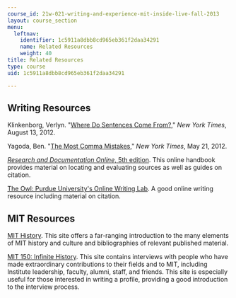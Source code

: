 ```yaml
---
course_id: 21w-021-writing-and-experience-mit-inside-live-fall-2013
layout: course_section
menu:
  leftnav:
    identifier: 1c5911a8dbb8cd965eb361f2daa34291
    name: Related Resources
    weight: 40
title: Related Resources
type: course
uid: 1c5911a8dbb8cd965eb361f2daa34291

---
```


Writing Resources
-----------------

Klinkenborg, Verlyn. "[Where Do Sentences Come From?](http://opinionator.blogs.nytimes.com/2012/08/13/where-do-sentences-come-from/#more-132632)," _New York Times_, August 13, 2012.

Yagoda, Ben. "[The Most Comma Mistakes](http://opinionator.blogs.nytimes.com/2012/05/21/the-most-comma-mistakes/?emc=eta1)," _New York Times_, May 21, 2012.

[_Research and Documentation Online_, 5th edition](https://www.loc.gov/item/2004617582/). This online handbook provides material on locating and evaluating sources as well as guides on citation.

[The Owl: Purdue University's Online Writing Lab](https://owl.english.purdue.edu/owl/). A good online writing resource including material on citation.

MIT Resources
-------------

[MIT History](http://libraries.mit.edu/mithistory/). This site offers a far-ranging introduction to the many elements of MIT history and culture and bibliographies of relevant published material.

[MIT 150: Infinite History](http://mit150.mit.edu/infinite-history). This site contains interviews with people who have made extraordinary contributions to their fields and to MIT, including Institute leadership, faculty, alumni, staff, and friends. This site is especially useful for those interested in writing a profile, providing a good introduction to the interview process.